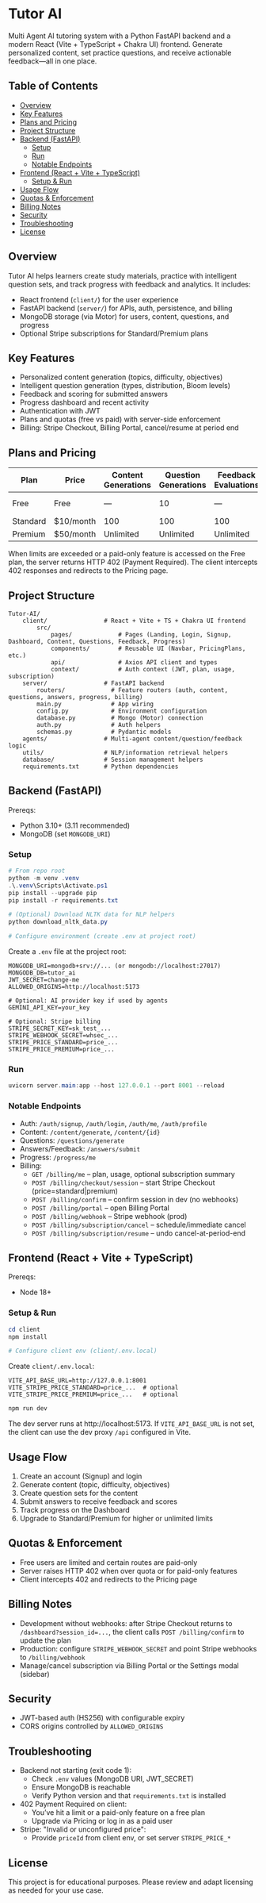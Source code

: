 # Tutor AI

Multi Agent AI tutoring system with a Python FastAPI backend and a modern React (Vite + TypeScript + Chakra UI) frontend. Generate personalized content, set practice questions, and receive actionable feedback—all in one place.

## Table of Contents

- [Overview](#overview)
- [Key Features](#key-features)
- [Plans and Pricing](#plans-and-pricing)
- [Project Structure](#project-structure)
- [Backend (FastAPI)](#backend-fastapi)
	- [Setup](#setup)
	- [Run](#run)
	- [Notable Endpoints](#notable-endpoints)
- [Frontend (React + Vite + TypeScript)](#frontend-react--vite--typescript)
	- [Setup & Run](#setup--run)
- [Usage Flow](#usage-flow)
- [Quotas & Enforcement](#quotas--enforcement)
- [Billing Notes](#billing-notes)
- [Security](#security)
- [Troubleshooting](#troubleshooting)
- [License](#license)

## Overview

Tutor AI helps learners create study materials, practice with intelligent question sets, and track progress with feedback and analytics. It includes:

- React frontend (`client/`) for the user experience
- FastAPI backend (`server/`) for APIs, auth, persistence, and billing
- MongoDB storage (via Motor) for users, content, questions, and progress
- Optional Stripe subscriptions for Standard/Premium plans

## Key Features

- Personalized content generation (topics, difficulty, objectives)
- Intelligent question generation (types, distribution, Bloom levels)
- Feedback and scoring for submitted answers
- Progress dashboard and recent activity
- Authentication with JWT
- Plans and quotas (free vs paid) with server-side enforcement
- Billing: Stripe Checkout, Billing Portal, cancel/resume at period end

## Plans and Pricing

| Plan     | Price       | Content Generations | Question Generations | Feedback Evaluations | Notes          |
|----------|-------------|---------------------|----------------------|----------------------|----------------|
| Free     | Free        | —                   | 10                   | —                    | Basic features |
| Standard | $10/month   | 100                 | 100                  | 100                  | —              |
| Premium  | $50/month   | Unlimited           | Unlimited            | Unlimited            | —              |

When limits are exceeded or a paid-only feature is accessed on the Free plan, the server returns HTTP 402 (Payment Required). The client intercepts 402 responses and redirects to the Pricing page.

## Project Structure

```
Tutor-AI/
	client/                # React + Vite + TS + Chakra UI frontend
		src/
			pages/             # Pages (Landing, Login, Signup, Dashboard, Content, Questions, Feedback, Progress)
			components/        # Reusable UI (Navbar, PricingPlans, etc.)
			api/               # Axios API client and types
			context/           # Auth context (JWT, plan, usage, subscription)
	server/                # FastAPI backend
		routers/             # Feature routers (auth, content, questions, answers, progress, billing)
		main.py              # App wiring
		config.py            # Environment configuration
		database.py          # Mongo (Motor) connection
		auth.py              # Auth helpers
		schemas.py           # Pydantic models
	agents/                # Multi-agent content/question/feedback logic
	utils/                 # NLP/information retrieval helpers
	database/              # Session management helpers
	requirements.txt       # Python dependencies
```

## Backend (FastAPI)

Prereqs:
- Python 3.10+ (3.11 recommended)
- MongoDB (set `MONGODB_URI`)

### Setup
```powershell
# From repo root
python -m venv .venv
.\.venv\Scripts\Activate.ps1
pip install --upgrade pip
pip install -r requirements.txt

# (Optional) Download NLTK data for NLP helpers
python download_nltk_data.py

# Configure environment (create .env at project root)
```

Create a `.env` file at the project root:

```env
MONGODB_URI=mongodb+srv://... (or mongodb://localhost:27017)
MONGODB_DB=tutor_ai
JWT_SECRET=change-me
ALLOWED_ORIGINS=http://localhost:5173

# Optional: AI provider key if used by agents
GEMINI_API_KEY=your_key

# Optional: Stripe billing
STRIPE_SECRET_KEY=sk_test_...
STRIPE_WEBHOOK_SECRET=whsec_...
STRIPE_PRICE_STANDARD=price_...
STRIPE_PRICE_PREMIUM=price_...
```

### Run
```powershell
uvicorn server.main:app --host 127.0.0.1 --port 8001 --reload
```

### Notable Endpoints
- Auth: `/auth/signup`, `/auth/login`, `/auth/me`, `/auth/profile`
- Content: `/content/generate`, `/content/{id}`
- Questions: `/questions/generate`
- Answers/Feedback: `/answers/submit`
- Progress: `/progress/me`
- Billing:
	- `GET /billing/me` – plan, usage, optional subscription summary
	- `POST /billing/checkout/session` – start Stripe Checkout (price=standard|premium)
	- `POST /billing/confirm` – confirm session in dev (no webhooks)
	- `POST /billing/portal` – open Billing Portal
	- `POST /billing/webhook` – Stripe webhook (prod)
	- `POST /billing/subscription/cancel` – schedule/immediate cancel
	- `POST /billing/subscription/resume` – undo cancel-at-period-end

## Frontend (React + Vite + TypeScript)

Prereqs:
- Node 18+

### Setup & Run
```powershell
cd client
npm install

# Configure client env (client/.env.local)
```

Create `client/.env.local`:

```env
VITE_API_BASE_URL=http://127.0.0.1:8001
VITE_STRIPE_PRICE_STANDARD=price_...  # optional
VITE_STRIPE_PRICE_PREMIUM=price_...   # optional
```

```powershell
npm run dev
```

The dev server runs at http://localhost:5173. If `VITE_API_BASE_URL` is not set, the client can use the dev proxy `/api` configured in Vite.

## Usage Flow

1) Create an account (Signup) and login
2) Generate content (topic, difficulty, objectives)
3) Create question sets for the content
4) Submit answers to receive feedback and scores
5) Track progress on the Dashboard
6) Upgrade to Standard/Premium for higher or unlimited limits

## Quotas & Enforcement

- Free users are limited and certain routes are paid-only
- Server raises HTTP 402 when over quota or for paid-only features
- Client intercepts 402 and redirects to the Pricing page

## Billing Notes

- Development without webhooks: after Stripe Checkout returns to `/dashboard?session_id=...`, the client calls `POST /billing/confirm` to update the plan
- Production: configure `STRIPE_WEBHOOK_SECRET` and point Stripe webhooks to `/billing/webhook`
- Manage/cancel subscription via Billing Portal or the Settings modal (sidebar)

## Security

- JWT-based auth (HS256) with configurable expiry
- CORS origins controlled by `ALLOWED_ORIGINS`

## Troubleshooting

- Backend not starting (exit code 1):
	- Check `.env` values (MongoDB URI, JWT_SECRET)
	- Ensure MongoDB is reachable
	- Verify Python version and that `requirements.txt` is installed
- 402 Payment Required on client:
	- You’ve hit a limit or a paid-only feature on a free plan
	- Upgrade via Pricing or log in as a paid user
- Stripe: "Invalid or unconfigured price":
	- Provide `priceId` from client env, or set server `STRIPE_PRICE_*`

## License

This project is for educational purposes. Please review and adapt licensing as needed for your use case.

